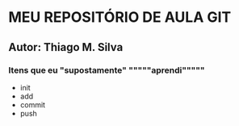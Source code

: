 # MEU REPOSITÓRIO DE AULA GIT
## Autor: Thiago M. Silva

<h3>Itens que eu "supostamente" """""aprendi"""""</h3>
<ul>
<li>init</li>
<li>add</li>
<li>commit</li>
<li>push</li>
</ul>